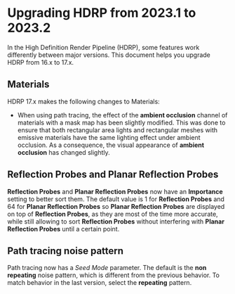 # Upgrading HDRP from 2023.1 to 2023.2

In the High Definition Render Pipeline (HDRP), some features work differently between major versions. This document helps you upgrade HDRP from 16.x to 17.x.

## Materials

HDRP 17.x makes the following changes to Materials:

- When using path tracing, the effect of the **ambient occlusion** channel of materials with a mask map has been slightly modified. This was done to ensure that both rectangular area lights and rectangular meshes with emissive materials have the same lighting effect under ambient occlusion. As a consequence, the visual appearance of **ambient occlusion** has changed slightly.

## Reflection Probes and Planar Reflection Probes

**Reflection Probes** and **Planar Reflection Probes** now have an **Importance** setting to better sort them. The default value is 1 for **Reflection Probes** and 64 for **Planar Reflection Probes** so **Planar Reflection Probes** are displayed on top of **Reflection Probes**, as they are most of the time more accurate, while still allowing to sort **Reflection Probes** without interfering with **Planar Reflection Probes** until a certain point.

## Path tracing noise pattern

Path tracing now has a *Seed Mode* parameter. The default is the **non repeating** noise pattern, which is different from the previous behavior. To match behavior in the last version, select the **repeating** pattern.